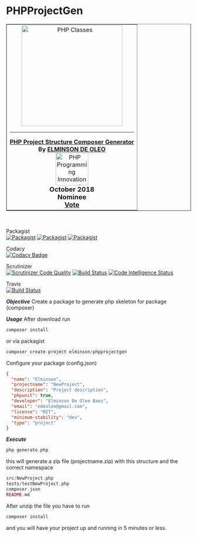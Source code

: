 # PHPProjectGen
<table class="framed light" border="">
<tbody><tr>
<td align="center"><a href="https://www.phpclasses.org/" title="PHP Classes" alt="PHP Classes"><img src="https://files.phpclasses.org/graphics/phpclasses/logo-small-phpclasses.svg" width="275" alt="PHP Classes" style="vertical-align: top"></a><br>
<hr>
<b><a href="https://www.phpclasses.org/package/10938-PHP-Generate-files-for-a-Composer-skeleton-project.html">PHP Project Structure Composer Generator</a><br>
By <a href="https://www.phpclasses.org/browse/author/337051.html">ELMINSON DE OLEO</a></b><br>
<a href="https://www.phpclasses.org/award/innovation/"><img src="https://www.phpclasses.org/award/innovation/nominee.gif" width="89" height="89" alt="PHP Programming Innovation award nominee" title="PHP Programming Innovation award nominee" border="0"></a><br><b><span style="font-size: large">October 2018<br>
Nominee<br>
<a href="https://www.phpclasses.org/vote.html">Vote</a></span></b></td>
</tr>
</tbody></table>
<br>


Packagist <br>
[![Packagist](https://img.shields.io/packagist/v/elminson/PHPProjectGen.svg)](https://packagist.org/packages/elminson/PHPProjectGen)
[![Packagist](https://img.shields.io/packagist/l/elminson/PHPProjectGen.svg)](https://packagist.org/packages/elminson/PHPProjectGen) 
[![Packagist](https://img.shields.io/packagist/dm/elminson/PHPProjectGen.svg)](https://packagist.org/packages/elminson/PHPProjectGen) 

Codacy<br>
[![Codacy Badge](https://api.codacy.com/project/badge/Grade/b2b0c7845281438bafdfce10445a7da5)](https://app.codacy.com/app/elminson/PHPProjectGen?utm_source=github.com&utm_medium=referral&utm_content=elminson/PHPProjectGen&utm_campaign=Badge_Grade_Dashboard)

Scrutinizer <br>
[![Scrutinizer Code Quality](https://scrutinizer-ci.com/g/elminson/PHPProjectGen/badges/quality-score.png?b=master)](https://scrutinizer-ci.com/g/elminson/PHPProjectGen/?branch=master)
[![Build Status](https://scrutinizer-ci.com/g/elminson/PHPProjectGen/badges/build.png?b=master)](https://scrutinizer-ci.com/g/elminson/PHPProjectGen/build-status/master)
[![Code Intelligence Status](https://scrutinizer-ci.com/g/elminson/PHPProjectGen/badges/code-intelligence.svg?b=master)](https://scrutinizer-ci.com/code-intelligence)

Travis <br>
[![Build Status](https://travis-ci.org/elminson/PHPProjectGen.svg?branch=master)](https://travis-ci.org/elminson/PHPProjectGen)

***Objective***
Create a package to generate php skeleton for package (composer) 

***Usage***
After download run 
```php
composer install
```
or via packagist
```php
composer create-project elminson/phpprojectgen
```

Configure your package (config.json)
```json 
{
  "name": "Elminson",
  "projectname": "NewProject",
  "description": "Project description",
  "phpunit": true,
  "developer": "Elminson De Oleo Baez",
  "email": "edeoleo@gmail.com",
  "license": "MIT",
  "minimum-stability": "dev",
  "type": "project"
}
```

***Execute***
```php
php generate.php
```
this will generate a zip file (projectname.zip) with this structure and the correct namespace

```php
src/NewProject.php
tests/testNewProject.php
composer.json
README.md
```
After unzip the file you have to run 
```php
composer install
```
and you will have your project up and running in 5 minutes or less.
